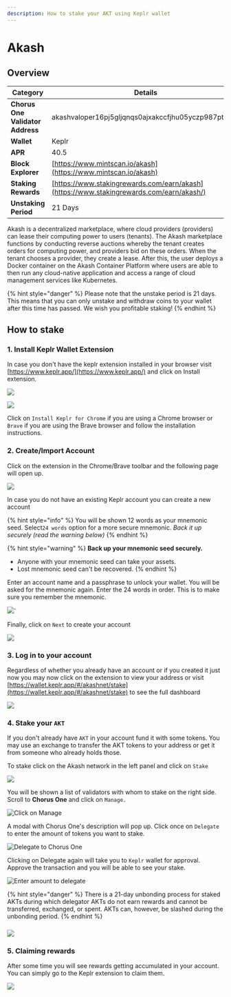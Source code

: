 ```yaml
---
description: How to stake your AKT using Keplr wallet
---
```


# Akash

## Overview

| Category                         | Details                                                                                 |
| -------------------------------- | --------------------------------------------------------------------------------------- |
| **Chorus One Validator Address** | akashvaloper16pj5gljqnqs0ajxakccfjhu05yczp987ptmjx9                                     |
| **Wallet**                       | Keplr                                                                                   |
| **APR**                          | 40.5                                                                                    |
| **Block Explorer**               | [https://www.mintscan.io/akash](https://www.mintscan.io/akash)                          |
| **Staking Rewards**              | [https://www.stakingrewards.com/earn/akash](https://www.stakingrewards.com/earn/akash/) |
| **Unstaking Period**             | 21 Days                                                                                 |

Akash is a decentralized marketplace, where cloud providers (providers) can lease their computing power to users (tenants). The Akash marketplace functions by conducting reverse auctions whereby the tenant creates orders for computing power, and providers bid on these orders. When the tenant chooses a provider, they create a lease. After this, the user deploys a Docker container on the Akash Container Platform where users are able to then run any cloud-native application and access a range of cloud management services like Kubernetes.

{% hint style="danger" %}
Please note that the unstake period is 21 days. This means that you can only unstake and withdraw coins to your wallet after this time has passed. We wish you profitable staking!
{% endhint %}

## How to stake

### 1. Install Keplr Wallet Extension

In case you don't have the keplr extension installed in your browser visit [https://www.keplr.app/](https://www.keplr.app/) and click on Install extension.&#x20;

![](<../.gitbook/assets/image (70) (1) (1) (1) (1) (1) (1) (1).png>)

![](<../.gitbook/assets/image (25).png>)

Click on `Install Keplr for Chrome` if you are using a Chrome browser or `Brave` if you are using the Brave browser and follow the installation instructions.

### 2. Create/Import Account

Click on the extension in the Chrome/Brave toolbar and the following page will open up.

![](<../.gitbook/assets/image (26).png>)

In case you do not have an existing Keplr account you can create a new account

{% hint style="info" %}
You will be shown 12 words as your mnemonic seed. Select`24 words` option for a more secure mnemonic. _Back it up securely (read the warning below)_
{% endhint %}

{% hint style="warning" %}
**Back up your mnemonic seed securely.**&#x20;

* Anyone with your mnemonic seed can take your assets.&#x20;
* Lost mnemonic seed can't be recovered.
{% endhint %}

Enter an account name and a passphrase to unlock your wallet. You will be asked for the mnemonic again. Enter the 24 words in order. This is to make sure you remember the mnemonic.

![](<../.gitbook/assets/image (50) (1) (1) (1) (1).png>)\`

Finally, click on `Next` to create your account

![](<../.gitbook/assets/image (55) (1) (1) (1) (1) (1).png>)

### 3. Log in to your account

Regardless of whether you already have an account or if you created it just now you may now click on the extension to view your address or visit [https://wallet.keplr.app/#/akashnet/stake](https://wallet.keplr.app/#/akashnet/stake) to see the full dashboard

![](<../.gitbook/assets/image (71) (1) (1) (1).png>)

### 4. Stake your `AKT`

If you don't already have `AKT` in your account fund it with some tokens. You may use an exchange to transfer the AKT tokens to your address or get it from someone who already holds those.

To stake click on the Akash network in the left panel and click on `Stake`&#x20;

![](<../.gitbook/assets/1-stake (1).png>)

You will be shown a list of validators with whom to stake on the right side. Scroll to **Chorus One** and click on `Manage.`

![Click on Manage](../.gitbook/assets/2-manage.png)

A modal with Chorus One's description will pop up. Click once on `Delegate` to enter the amount of tokens you want to stake.&#x20;

![Delegate to Chorus One](<../.gitbook/assets/3-delegate-1 (1).png>)

Clicking on Delegate again will take you to `Keplr` wallet for approval. Approve the transaction and you will be able to see your stake.

![Enter amount to delegate](<../.gitbook/assets/4-delegate-2 (1).png>)

{% hint style="danger" %}
There is a 21-day unbonding process for staked AKTs during which delegator AKTs do not earn rewards and cannot be transferred, exchanged, or spent. AKTs can, however, be slashed during the unbonding period.
{% endhint %}

### ![](<../.gitbook/assets/image (65) (1).png>)

### 5. Claiming rewards

After some time you will see rewards getting accumulated in your account. You can simply go to the Keplr extension to claim them.

![](<../.gitbook/assets/image (103) (1).png>)
